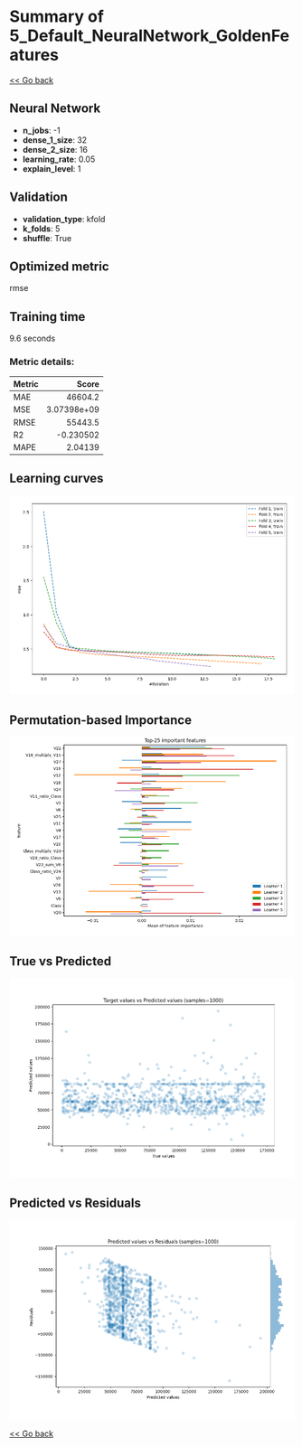 # Summary of 5_Default_NeuralNetwork_GoldenFeatures

[<< Go back](../README.md)


## Neural Network
- **n_jobs**: -1
- **dense_1_size**: 32
- **dense_2_size**: 16
- **learning_rate**: 0.05
- **explain_level**: 1

## Validation
 - **validation_type**: kfold
 - **k_folds**: 5
 - **shuffle**: True

## Optimized metric
rmse

## Training time

9.6 seconds

### Metric details:
| Metric   |           Score |
|:---------|----------------:|
| MAE      | 46604.2         |
| MSE      |     3.07398e+09 |
| RMSE     | 55443.5         |
| R2       |    -0.230502    |
| MAPE     |     2.04139     |



## Learning curves
![Learning curves](learning_curves.png)

## Permutation-based Importance
![Permutation-based Importance](permutation_importance.png)
## True vs Predicted

![True vs Predicted](true_vs_predicted.png)


## Predicted vs Residuals

![Predicted vs Residuals](predicted_vs_residuals.png)



[<< Go back](../README.md)
